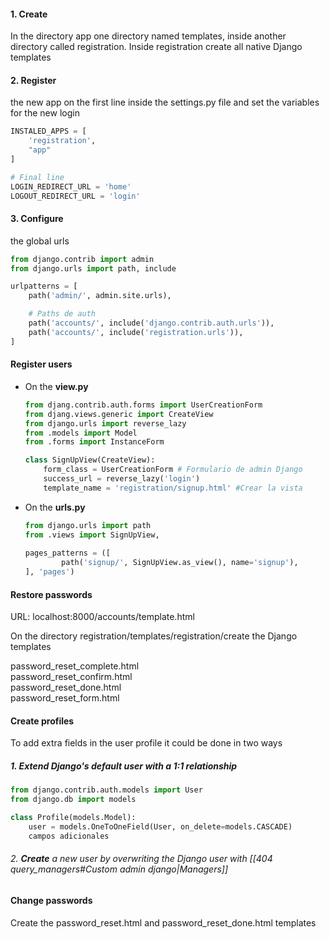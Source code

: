 #### 1.  **Create**
In the directory app one directory named templates, inside another directory called registration. Inside registration create all native Django templates

#### 2.  **Register** 
the new app on the first line inside the settings.py file and set the variables for the new login
```python
INSTALED_APPS = [
	'registration',
	"app"
]

# Final line
LOGIN_REDIRECT_URL = 'home'
LOGOUT_REDIRECT_URL = 'login'
```

#### 3.  **Configure**
the global urls 
```python
from django.contrib import admin
from django.urls import path, include

urlpatterns = [ 
	path('admin/', admin.site.urls),

	# Paths de auth
	path('accounts/', include('django.contrib.auth.urls')),
	path('accounts/', include('registration.urls')),
]
```

#### **Register** users
-   On the **view.py**
	```python
	from djang.contrib.auth.forms import UserCreationForm
	from djang.views.generic import CreateView
	from django.urls import reverse_lazy
	from .models import Model
	from .forms import InstanceForm 
	
	class SignUpView(CreateView):
		form_class = UserCreationForm # Formulario de admin Django
		success_url = reverse_lazy('login')
		template_name = 'registration/signup.html' #Crear la vista	
	```

-   On the **urls.py**
	```python
	from django.urls import path
	from .views import SignUpView, 
	  
	pages_patterns = ([
			path('signup/', SignUpView.as_view(), name='signup'),
	], 'pages')
	```
 
#### **Restore** passwords 
URL: localhost:8000/accounts/template.html

On the directory registration/templates/registration/create the Django templates 

password_reset_complete.html    
password_reset_confirm.html    
password_reset_done.html    
password_reset_form.html

#### **Create** profiles
To add extra fields in the user profile it could be done in two ways

##### 1. **Extend** Django's default user with a 1:1 relationship        
```python
from django.contrib.auth.models import User
from django.db import models

class Profile(models.Model):
	user = models.OneToOneField(User, on_delete=models.CASCADE)
	campos adicionales
```

###### 2. **Create** a new user by overwriting  the Django user with [[404 query_managers#Custom admin django|Managers]]

#### **Change** passwords
Create the password_reset.html and password_reset_done.html templates
